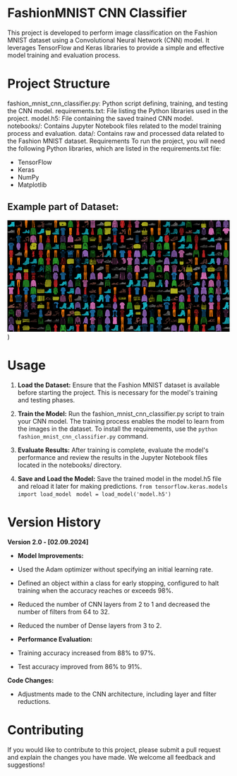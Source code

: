 # FashionMNIST CNN Classifier
This project is developed to perform image classification on the Fashion MNIST dataset using a Convolutional Neural Network (CNN) model. It leverages TensorFlow and Keras libraries to provide a simple and effective model training and evaluation process.

# Project Structure
fashion_mnist_cnn_classifier.py: Python script defining, training, and testing the CNN model.
requirements.txt: File listing the Python libraries used in the project.
model.h5: File containing the saved trained CNN model.
notebooks/: Contains Jupyter Notebook files related to the model training process and evaluation.
data/: Contains raw and processed data related to the Fashion MNIST dataset.
Requirements
To run the project, you will need the following Python libraries, which are listed in the requirements.txt file:

- TensorFlow
- Keras
- NumPy
- Matplotlib

## Example part of Dataset:

![Data Image](https://github.com/ZeynepBehsi/FashionMNIST-CNN-Classifier/blob/main/assets/dataimages.png))

# Usage
1. **Load the Dataset:** Ensure that the Fashion MNIST dataset is available before starting the project. This is necessary for the model's training and testing phases.
2. **Train the Model:** Run the fashion_mnist_cnn_classifier.py script to train your CNN model. The training process enables the model to learn from the images in the dataset.
   To install the requirements, use the `python fashion_mnist_cnn_classifier.py` command.
   
3. **Evaluate Results:** After training is complete, evaluate the model's performance and review the results in the Jupyter Notebook files located in the notebooks/ directory.
4. **Save and Load the Model:** Save the trained model in the model.h5 file and reload it later for making predictions.
   `from tensorflow.keras.models import load_model `
   `model = load_model('model.h5')`

# Version History
**Version 2.0 - [02.09.2024]**

- **Model Improvements:**

- Used the Adam optimizer without specifying an initial learning rate.
- Defined an object within a class for early stopping, configured to halt training when the accuracy reaches or exceeds 98%.
- Reduced the number of CNN layers from 2 to 1 and decreased the number of filters from 64 to 32.
- Reduced the number of Dense layers from 3 to 2.

- **Performance Evaluation:**

- Training accuracy increased from 88% to 97%.
- Test accuracy improved from 86% to 91%.

**Code Changes:**
- Adjustments made to the CNN architecture, including layer and filter reductions.


# Contributing
If you would like to contribute to this project, please submit a pull request and explain the changes you have made. We welcome all feedback and suggestions!
